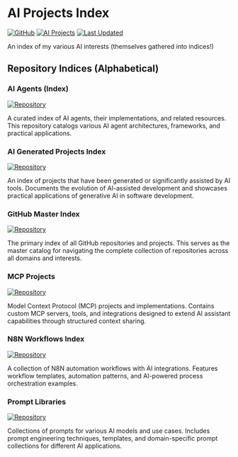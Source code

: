 # AI Projects Index

[![GitHub](https://img.shields.io/badge/GitHub-danielrosehill-blue?style=flat-square&logo=github)](https://github.com/danielrosehill)
[![AI Projects](https://img.shields.io/badge/AI-Projects%20Index-brightgreen?style=flat-square&logo=artificial-intelligence)](https://github.com/danielrosehill/AI-Projects-Index)
[![Last Updated](https://img.shields.io/badge/Last%20Updated-August%202025-orange?style=flat-square)](https://github.com/danielrosehill/AI-Projects-Index)

An index of my various AI interests (themselves gathered into indices!)

## Repository Indices (Alphabetical)

### **AI Agents (Index)**
[![Repository](https://img.shields.io/badge/Repository-AI--Agents-blue?style=flat-square&logo=github)](https://github.com/danielrosehill/AI-Agents)

A curated index of AI agents, their implementations, and related resources. This repository catalogs various AI agent architectures, frameworks, and practical applications.

### **AI Generated Projects Index**
[![Repository](https://img.shields.io/badge/Repository-AI--Generated--Projects--Index-blue?style=flat-square&logo=github)](https://github.com/danielrosehill/AI-Generated-Projects-Index)

An index of projects that have been generated or significantly assisted by AI tools. Documents the evolution of AI-assisted development and showcases practical applications of generative AI in software development.

### **GitHub Master Index**
[![Repository](https://img.shields.io/badge/Repository-Github--Master--Index-blue?style=flat-square&logo=github)](https://github.com/danielrosehill/Github-Master-Index)

The primary index of all GitHub repositories and projects. This serves as the master catalog for navigating the complete collection of repositories across all domains and interests.

### **MCP Projects**
[![Repository](https://img.shields.io/badge/Repository-MCP--Projects-blue?style=flat-square&logo=github)](https://github.com/danielrosehill/MCP-Projects)

Model Context Protocol (MCP) projects and implementations. Contains custom MCP servers, tools, and integrations designed to extend AI assistant capabilities through structured context sharing.

### **N8N Workflows Index**
[![Repository](https://img.shields.io/badge/Repository-N8N--Workflows--Index-blue?style=flat-square&logo=github)](https://github.com/danielrosehill/N8N-Workflows-Index)

A collection of N8N automation workflows with AI integrations. Features workflow templates, automation patterns, and AI-powered process orchestration examples.

### **Prompt Libraries**
[![Repository](https://img.shields.io/badge/Repository-My--Prompt--Libraries-blue?style=flat-square&logo=github)](https://github.com/danielrosehill/My-Prompt-Libraries)

Collections of prompts for various AI models and use cases. Includes prompt engineering techniques, templates, and domain-specific prompt collections for different AI applications.

